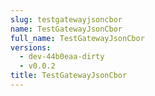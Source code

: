 ```yaml
---
slug: testgatewayjsoncbor
name: TestGatewayJsonCbor
full_name: TestGatewayJsonCbor
versions:
  - dev-44b0eaa-dirty
  - v0.0.2
title: TestGatewayJsonCbor
---
```


